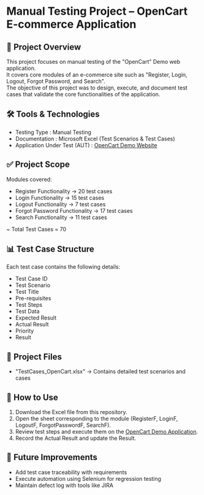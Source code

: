 # Manual Testing Project – OpenCart E-commerce Application     
    
## 📌 Project Overview    
This project focuses on manual testing of the "OpenCart" Demo web application.      
It covers core modules of an e-commerce site such as "Register, Login, Logout, Forgot Password, and Search".    
The objective of this project was to design, execute, and document test cases that validate the core functionalities of the application.    
    
    
## 🛠 Tools & Technologies    
-  Testing Type : Manual Testing    
-  Documentation : Microsoft Excel (Test Scenarios & Test Cases)    
-  Application Under Test (AUT) : [OpenCart Demo Website](https://demo.opencart.com)    
    
    
## ✅ Project Scope    
Modules covered:    
-  Register Functionality → 20 test cases      
-  Login Functionality → 15 test cases      
-  Logout Functionality → 7 test cases      
-  Forgot Password Functionality → 17 test cases      
-  Search Functionality → 11 test cases      
    
~  Total Test Cases = 70    
    

## 📊 Test Case Structure    
Each test case contains the following details:      
-  Test Case ID      
-  Test Scenario      
-  Test Title      
-  Pre-requisites      
-  Test Steps      
-  Test Data      
-  Expected Result      
-  Actual Result      
-  Priority      
-  Result      
    
    
## 📂 Project Files    
-  "TestCases_OpenCart.xlsx" → Contains detailed test scenarios and cases
    
## 🚀 How to Use    
1. Download the Excel file from this repository.    
2. Open the sheet corresponding to the module (RegisterF, LoginF, LogoutF, ForgotPasswordF, SearchF).      
3. Review test steps and execute them on the [OpenCart Demo Application](https://demo.opencart.com).      
4. Record the Actual Result and update the Result.    
    
## 📌 Future Improvements    
-  Add test case traceability with requirements    
-  Execute automation using Selenium for regression testing    
-  Maintain defect log with tools like JIRA     
